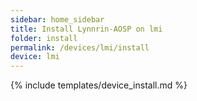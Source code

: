 ```yaml
---
sidebar: home_sidebar
title: Install Lynnrin-AOSP on lmi
folder: install
permalink: /devices/lmi/install
device: lmi
---
```

{% include templates/device_install.md %}
